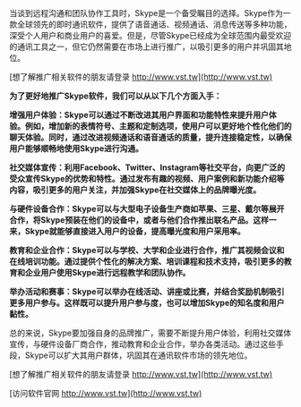 当谈到远程沟通和团队协作工具时，Skype是一个备受瞩目的选择。Skype作为一款全球领先的即时通讯软件，提供了语音通话、视频通话、消息传送等多种功能，深受个人用户和商业用户的喜爱。但是，尽管Skype已经成为全球范围内最受欢迎的通讯工具之一，但它仍然需要在市场上进行推广，以吸引更多的用户并巩固其地位。

[想了解推广相关软件的朋友请登录 http://www.vst.tw](http://www.vst.tw)

**为了更好地推广Skype软件，我们可以从以下几个方面入手：**

**增强用户体验：Skype可以通过不断改进其用户界面和功能特性来提升用户体验。例如，增加新的表情符号、主题和定制选项，使用户可以更好地个性化他们的聊天体验。同时，通过改进视频通话和语音通话的质量，提升连接稳定性，以确保用户能够顺畅地使用Skype进行沟通。**

**社交媒体宣传：利用Facebook、Twitter、Instagram等社交平台，向更广泛的受众宣传Skype的优势和特性。通过发布有趣的视频、用户案例和新功能介绍等内容，吸引更多的用户关注，并加强Skype在社交媒体上的品牌曝光度。**

**与硬件设备合作：Skype可以与大型电子设备生产商如苹果、三星、戴尔等展开合作，将Skype预装在他们的设备中，或者与他们合作推出联名产品。这样一来，Skype就能够直接进入用户的设备，提高曝光度和用户采用率。**

**教育和企业合作：Skype可以与学校、大学和企业进行合作，推广其视频会议和在线培训功能。通过提供个性化的解决方案、培训课程和技术支持，吸引更多的教育和企业用户使用Skype进行远程教学和团队协作。**

**举办活动和赛事：Skype可以举办在线活动、讲座或比赛，并结合奖励机制吸引更多用户参与。这样既可以提升用户参与度，也可以增加Skype的知名度和用户黏性。**

总的来说，Skype要加强自身的品牌推广，需要不断提升用户体验，利用社交媒体宣传，与硬件设备厂商合作，推动教育和企业合作，举办各类活动。通过这些手段，Skype可以扩大其用户群体，巩固其在通讯软件市场的领先地位。

[想了解推广相关软件的朋友请登录 http://www.vst.tw](http://www.vst.tw)


[访问软件官网 http://www.vst.tw](http://www.vst.tw)
